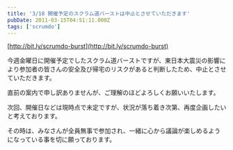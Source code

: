 ```yaml
---
title: '3/18 開催予定のスクラム道バーストは中止とさせていただきます'
pubDate: 2011-03-15T04:51:11.000Z
tags: ['scrumdo']
---
```


[http://bit.ly/scrumdo-burst](http://bit.ly/scrumdo-burst)

今週金曜日に開催予定でしたスクラム道バーストですが、東日本大震災の影響により参加者の皆さんの安全及び帰宅のリスクがあると判断したため、中止とさせていただきます。

直前の案内で申し訳ありませんが、ご理解のほどよろしくお願いいたします。

次回、開催日などは現時点で未定ですが、状況が落ち着き次第、再度企画したいと考えております。

その時は、みなさんが全員無事で参加され、一緒に心から議論が楽しめるようになっている事を切に願っております。
